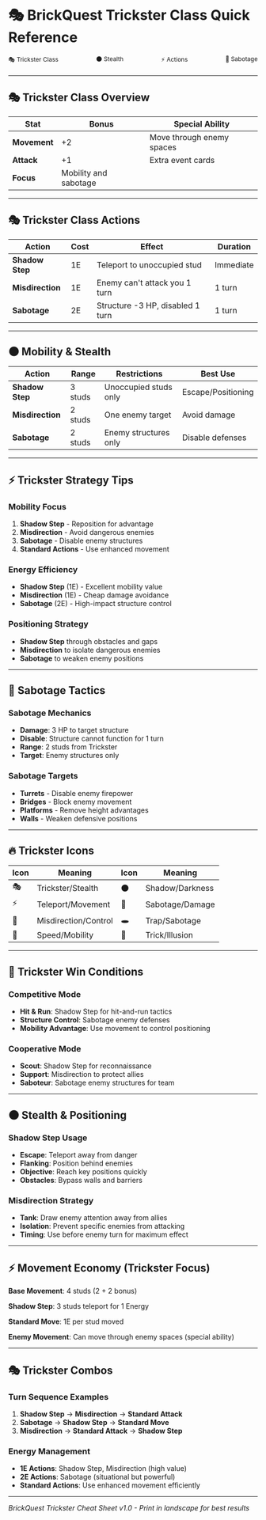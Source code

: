 # 🎭 BrickQuest Trickster Class Quick Reference

<div style="display: flex; justify-content: space-between; font-size: 12px; margin-bottom: 20px;">
  <div>🎭 Trickster Class</div>
  <div>🌑 Stealth</div>
  <div>⚡ Actions</div>
  <div>🔧 Sabotage</div>
</div>

---

## 🎭 Trickster Class Overview

| Stat | Bonus | Special Ability |
|------|-------|-----------------|
| **Movement** | +2 | Move through enemy spaces |
| **Attack** | +1 | Extra event cards |
| **Focus** | Mobility and sabotage | |

---

## 🎭 Trickster Class Actions

| Action | Cost | Effect | Duration |
|--------|------|--------|----------|
| **Shadow Step** | 1E | Teleport to unoccupied stud | Immediate |
| **Misdirection** | 1E | Enemy can't attack you 1 turn | 1 turn |
| **Sabotage** | 2E | Structure -3 HP, disabled 1 turn | 1 turn |

---

## 🌑 Mobility & Stealth

| Action | Range | Restrictions | Best Use |
|--------|-------|--------------|----------|
| **Shadow Step** | 3 studs | Unoccupied studs only | Escape/Positioning |
| **Misdirection** | 2 studs | One enemy target | Avoid damage |
| **Sabotage** | 2 studs | Enemy structures only | Disable defenses |

---

## ⚡ Trickster Strategy Tips

### Mobility Focus
1. **Shadow Step** - Reposition for advantage
2. **Misdirection** - Avoid dangerous enemies
3. **Sabotage** - Disable enemy structures
4. **Standard Actions** - Use enhanced movement

### Energy Efficiency
- **Shadow Step** (1E) - Excellent mobility value
- **Misdirection** (1E) - Cheap damage avoidance
- **Sabotage** (2E) - High-impact structure control

### Positioning Strategy
- **Shadow Step** through obstacles and gaps
- **Misdirection** to isolate dangerous enemies
- **Sabotage** to weaken enemy positions

---

## 🔧 Sabotage Tactics

### Sabotage Mechanics
- **Damage**: 3 HP to target structure
- **Disable**: Structure cannot function for 1 turn
- **Range**: 2 studs from Trickster
- **Target**: Enemy structures only

### Sabotage Targets
- **Turrets** - Disable enemy firepower
- **Bridges** - Block enemy movement
- **Platforms** - Remove height advantages
- **Walls** - Weaken defensive positions

---

## 🔥 Trickster Icons

| Icon | Meaning | Icon | Meaning |
|------|---------|------|---------|
| 🎭 | Trickster/Stealth | 🌑 | Shadow/Darkness |
| ⚡ | Teleport/Movement | 🔧 | Sabotage/Damage |
| 🎯 | Misdirection/Control | 🕳️ | Trap/Sabotage |
| 💨 | Speed/Mobility | 🎪 | Trick/Illusion |

---

## 🎯 Trickster Win Conditions

### Competitive Mode
- **Hit & Run**: Shadow Step for hit-and-run tactics
- **Structure Control**: Sabotage enemy defenses
- **Mobility Advantage**: Use movement to control positioning

### Cooperative Mode
- **Scout**: Shadow Step for reconnaissance
- **Support**: Misdirection to protect allies
- **Saboteur**: Sabotage enemy structures for team

---

## 🌑 Stealth & Positioning

### Shadow Step Usage
- **Escape**: Teleport away from danger
- **Flanking**: Position behind enemies
- **Objective**: Reach key positions quickly
- **Obstacles**: Bypass walls and barriers

### Misdirection Strategy
- **Tank**: Draw enemy attention away from allies
- **Isolation**: Prevent specific enemies from attacking
- **Timing**: Use before enemy turn for maximum effect

---

## ⚡ Movement Economy (Trickster Focus)

**Base Movement**: 4 studs (2 + 2 bonus)

**Shadow Step**: 3 studs teleport for 1 Energy

**Standard Move**: 1E per stud moved

**Enemy Movement**: Can move through enemy spaces (special ability)

---

## 🎭 Trickster Combos

### Turn Sequence Examples
1. **Shadow Step** → **Misdirection** → **Standard Attack**
2. **Sabotage** → **Shadow Step** → **Standard Move**
3. **Misdirection** → **Standard Attack** → **Shadow Step**

### Energy Management
- **1E Actions**: Shadow Step, Misdirection (high value)
- **2E Actions**: Sabotage (situational but powerful)
- **Standard Actions**: Use enhanced movement efficiently

---

*BrickQuest Trickster Cheat Sheet v1.0 - Print in landscape for best results*